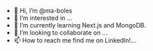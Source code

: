 - 👋 Hi, I’m @ma-boles
- 👀 I’m interested in ...
- 🌱 I’m currently learning Next.js and MongoDB.
- 💞️ I’m looking to collaborate on ...
- 📫 How to reach me find me on LinkedIn!...

<!---
ma-boles/ma-boles is a ✨ special ✨ repository because its `README.md` (this file) appears on your GitHub profile.
You can click the Preview link to take a look at your changes.
--->
